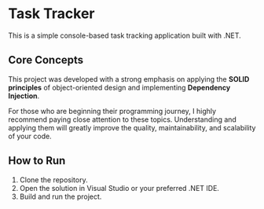 # Task Tracker

This is a simple console-based task tracking application built with .NET.

## Core Concepts

This project was developed with a strong emphasis on applying the **SOLID principles** of object-oriented design and implementing **Dependency Injection**.

For those who are beginning their programming journey, I highly recommend paying close attention to these topics. Understanding and applying them will greatly improve the quality, maintainability, and scalability of your code.

## How to Run

1.  Clone the repository.
2.  Open the solution in Visual Studio or your preferred .NET IDE.
3.  Build and run the project.

